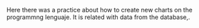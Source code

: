 Here there was a practice about how to create new charts on the programmng lenguaje. 
It is related with data from the database,. 

